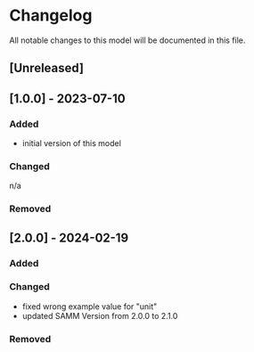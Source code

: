 # Changelog
All notable changes to this model will be documented in this file.

## [Unreleased]

## [1.0.0] - 2023-07-10
### Added
- initial version of this model

### Changed
n/a

### Removed

## [2.0.0] - 2024-02-19
### Added


### Changed
- fixed wrong example value for "unit"
- updated SAMM Version from 2.0.0 to 2.1.0

### Removed
